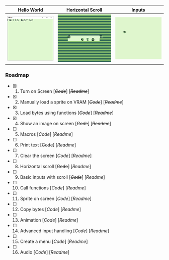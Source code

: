 | Hello World | Horizontal Scroll | Inputs |
| --- | --- | --- |
| ![Hello World](04_PrintText/hello-world.png) | ![Scroll X](05_ScrollX/scrollx.gif) | ![Key Inputs](06_Input/input.gif) |

### Roadmap

- [x] 1. Turn on Screen [~~_Code_~~] [~~_Readme_~~]
- [x] 2. Manually load a sprite on VRAM [~~_Code_~~] [~~_Readme_~~]
- [x] 3. Load bytes using functions [~~_Code_~~] [~~_Readme_~~]
- [x] 4. Show an image on screen [~~_Code_~~] [~~_Readme_~~]
- [ ] 5. Macros [_Code_] [_Readme_]
- [ ] 6. Print text [~~Code~~] [_Readme_]
- [ ] 7. Clear the screen [_Code_] [_Readme_]
- [ ] 8. Horizontal scroll [~~Code~~] [_Readme_]
- [ ] 9. Basic inputs with scroll [~~_Code_~~] [_Readme_]
- [ ] 10. Call functions [_Code_] [_Readme_]
- [ ] 11. Sprite on screen [_Code_] [_Readme_]
- [ ] 12. Copy bytes [_Code_] [_Readme_]
- [ ] 13. Animation [_Code_] [_Readme_]
- [ ] 14. Advanced input handling [_Code_] [_Readme_]
- [ ] 15. Create a menu [_Code_] [_Readme_]
- [ ] 16. Audio [_Code_] [_Readme_]